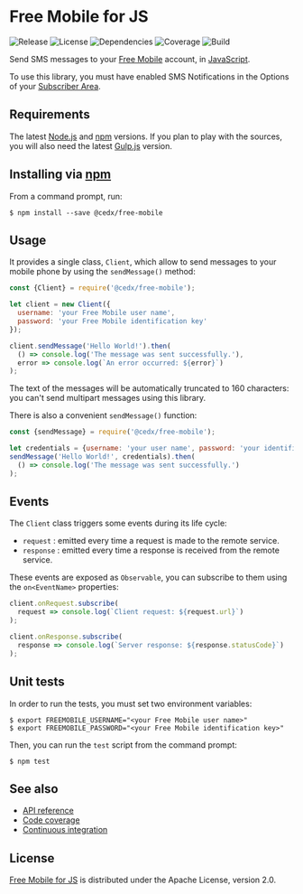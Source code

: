 # Free Mobile for JS
![Release](https://img.shields.io/npm/v/@cedx/free-mobile.svg) ![License](https://img.shields.io/badge/license-Apache--2.0-blue.svg) ![Dependencies](https://david-dm.org/cedx/free-mobile.js.svg) ![Coverage](https://coveralls.io/repos/github/cedx/free-mobile.js/badge.svg) ![Build](https://travis-ci.org/cedx/free-mobile.js.svg)

Send SMS messages to your [Free Mobile](http://mobile.free.fr) account, in [JavaScript](https://developer.mozilla.org/en-US/docs/Web/JavaScript).

To use this library, you must have enabled SMS Notifications in the Options of your [Subscriber Area](https://mobile.free.fr/moncompte).

## Requirements
The latest [Node.js](https://nodejs.org) and [npm](https://www.npmjs.com) versions.
If you plan to play with the sources, you will also need the latest [Gulp.js](http://gulpjs.com) version.

## Installing via [npm](https://www.npmjs.com)
From a command prompt, run:

```shell
$ npm install --save @cedx/free-mobile
```

## Usage
It provides a single class, `Client`, which allow to send messages to your mobile phone by using the `sendMessage()` method:

```javascript
const {Client} = require('@cedx/free-mobile');

let client = new Client({
  username: 'your Free Mobile user name',
  password: 'your Free Mobile identification key'
});

client.sendMessage('Hello World!').then(
  () => console.log('The message was sent successfully.'),
  error => console.log(`An error occurred: ${error}`)
);
```

The text of the messages will be automatically truncated to 160 characters: you can't send multipart messages using this library.

There is also a convenient `sendMessage()` function:

```javascript
const {sendMessage} = require('@cedx/free-mobile');

let credentials = {username: 'your user name', password: 'your identification key'};
sendMessage('Hello World!', credentials).then(
  () => console.log('The message was sent successfully.')
);
```

## Events
The `Client` class triggers some events during its life cycle:

- `request` : emitted every time a request is made to the remote service.
- `response` : emitted every time a response is received from the remote service.

These events are exposed as `Observable`, you can subscribe to them using the `on<EventName>` properties:

```javascript
client.onRequest.subscribe(
  request => console.log(`Client request: ${request.url}`)
);

client.onResponse.subscribe(
  response => console.log(`Server response: ${response.statusCode}`)
);
```

## Unit tests
In order to run the tests, you must set two environment variables:

```shell
$ export FREEMOBILE_USERNAME="<your Free Mobile user name>"
$ export FREEMOBILE_PASSWORD="<your Free Mobile identification key>"
```

Then, you can run the `test` script from the command prompt:

```shell
$ npm test
```

## See also
- [API reference](https://cedx.github.io/free-mobile.js)
- [Code coverage](https://coveralls.io/github/cedx/free-mobile.js)
- [Continuous integration](https://travis-ci.org/cedx/free-mobile.js)

## License
[Free Mobile for JS](https://github.com/cedx/free-mobile.js) is distributed under the Apache License, version 2.0.
